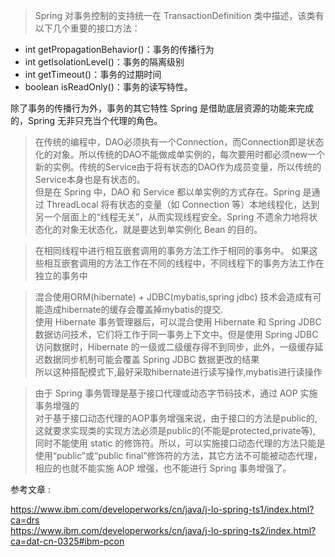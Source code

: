 >Spring 对事务控制的支持统一在 TransactionDefinition 类中描述，该类有以下几个重要的接口方法：
+ int getPropagationBehavior()：事务的传播行为
+ int getIsolationLevel()：事务的隔离级别
+ int getTimeout()：事务的过期时间
+ boolean isReadOnly()：事务的读写特性。  

除了事务的传播行为外，事务的其它特性 Spring 是借助底层资源的功能来完成的，Spring 无非只充当个代理的角色。

>在传统的编程中，DAO必须执有一个Connection，而Connection即是状态化的对象。所以传统的DAO不能做成单实例的，每次要用时都必须new一个新的实例。传统的Service由于将有状态的DAO作为成员变量，所以传统的Service本身也是有状态的。  
但是在 Spring 中，DAO 和 Service 都以单实例的方式存在。Spring 是通过 ThreadLocal 将有状态的变量（如 Connection 等）本地线程化，达到另一个层面上的“线程无关”，从而实现线程安全。Spring 不遗余力地将状态化的对象无状态化，就是要达到单实例化 Bean 的目的。

>在相同线程中进行相互嵌套调用的事务方法工作于相同的事务中。
如果这些相互嵌套调用的方法工作在不同的线程中，不同线程下的事务方法工作在独立的事务中

>混合使用ORM(hibernate) + JDBC(mybatis,spring jdbc) 技术会造成有可能造成hibernate的缓存会覆盖掉mybatis的提交.  
使用 Hibernate 事务管理器后，可以混合使用 Hibernate 和 Spring JDBC 数据访问技术，它们将工作于同一事务上下文中。但是使用 Spring JDBC 访问数据时，Hibernate 的一级或二级缓存得不到同步，此外，一级缓存延迟数据同步机制可能会覆盖 Spring JDBC 数据更改的结果  
所以这种搭配模式下,最好采取hibernate进行读写操作,mybatis进行读操作


>由于 Spring 事务管理是基于接口代理或动态字节码技术，通过 AOP 实施事务增强的  
对于基于接口动态代理的AOP事务增强来说，由于接口的方法是public的,这就要求实现类的实现方法必须是public的(不能是protected,private等),
同时不能使用 static 的修饰符。所以，可以实施接口动态代理的方法只能是使用“public”或“public final”修饰符的方法，其它方法不可能被动态代理，相应的也就不能实施 AOP 增强，也不能进行 Spring 事务增强了。


参考文章 :  

https://www.ibm.com/developerworks/cn/java/j-lo-spring-ts1/index.html?ca=drs  
https://www.ibm.com/developerworks/cn/java/j-lo-spring-ts2/index.html?ca=dat-cn-0325#ibm-pcon

